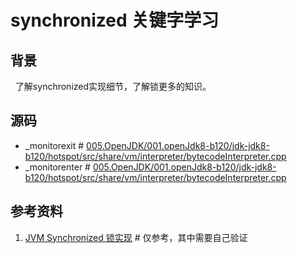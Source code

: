 # synchronized 关键字学习
## 背景
&nbsp;&nbsp;了解synchronized实现细节，了解锁更多的知识。

## 源码
+ _monitorexit # [005.OpenJDK/001.openJdk8-b120/jdk-jdk8-b120/hotspot/src/share/vm/interpreter/bytecodeInterpreter.cpp](../../../005.OpenJDK/001.openJdk8-b120/jdk-jdk8-b120/hotspot/src/share/vm/interpreter/bytecodeInterpreter.cpp)
+ _monitorenter # [005.OpenJDK/001.openJdk8-b120/jdk-jdk8-b120/hotspot/src/share/vm/interpreter/bytecodeInterpreter.cpp](../../../005.OpenJDK/001.openJdk8-b120/jdk-jdk8-b120/hotspot/src/share/vm/interpreter/bytecodeInterpreter.cpp)

## 参考资料
1. [JVM Synchronized 锁实现](https://zhuanlan.zhihu.com/p/363838532)  # 仅参考，其中需要自己验证
